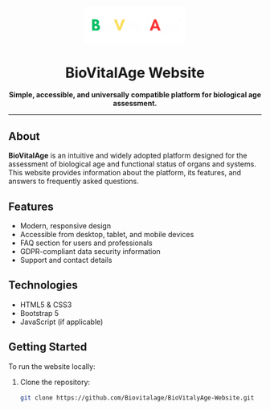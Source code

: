<p align="center">
  <img src="Logo.png" alt="BioVitalAge Logo" width="200"/>
</p>

<h1 align="center">BioVitalAge Website</h1>

<p align="center">
  <b>Simple, accessible, and universally compatible platform for biological age assessment.</b>
</p>

---

## About

**BioVitalAge** is an intuitive and widely adopted platform designed for the assessment of biological age and functional status of organs and systems.  
This website provides information about the platform, its features, and answers to frequently asked questions.

## Features

- Modern, responsive design
- Accessible from desktop, tablet, and mobile devices
- FAQ section for users and professionals
- GDPR-compliant data security information
- Support and contact details

## Technologies

- HTML5 & CSS3
- Bootstrap 5
- JavaScript (if applicable)

## Getting Started

To run the website locally:

1. Clone the repository:
   ```bash
   git clone https://github.com/Biovitalage/BioVitalyAge-Website.git